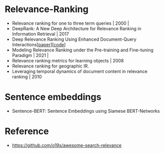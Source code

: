 # Relevance-Ranking
- Relevance ranking for one to three term queries | 2000 | 
- DeepRank: A New Deep Architecture for Relevance Ranking in Information Retrieval | 2017
- Deep Relevance Ranking Using Enhanced Document-Query Interactions[[paper](http://nlp.cs.aueb.gr/pubs/emnlp2018.pdf)][[code](https://github.com/nlpaueb/deep-relevance-ranking)]
- Modeling Relevance Ranking under the Pre-training and Fine-tuning Paradigm | 2021 | 
- Relevance ranking metrics for learning objects | 2008 
- Relevance ranking for geographic IR.
- Leveraging temporal dynamics of document content in relevance ranking | 2010

# Sentence embeddings
- Sentence-BERT: Sentence Embeddings using Siamese BERT-Networks


# Reference
- https://github.com/o19s/awesome-search-relevance
